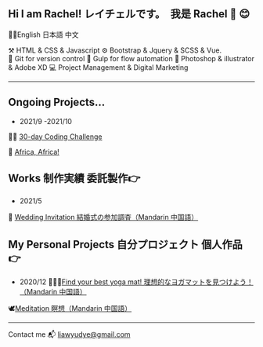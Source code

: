 ## Hi I am Rachel! レイチェルです。　我是 Rachel 👋 😊
💁‍♀️English 日本語 中文

⚒  HTML & CSS & Javascript        ⚙️  Bootstrap & Jquery & SCSS & Vue.     
🦖 Git for version control        🐳  Gulp for flow automation
🎨 Photoshop & illustrator & Adobe XD      💻 Project Management & Digital Marketing

---
## Ongoing Projects...
- 2021/9 -2021/10

🏃‍♀️ [30-day Coding Challenge](https://rachel-liaw.github.io/2021-Coding-Challenge/)

🦏  [Africa, Africa!](https://rachel-liaw.github.io/africa-africa/#/)

## Works 制作実績 委託製作👉
- 2021/5 

🌻 [Wedding Invitation 結婚式の参加調査（Mandarin 中国語）](https://rachel-liaw.github.io/wedding/wang-wang)

## My Personal Projects 自分プロジェクト 個人作品👉
- 2020/12 
🧘🏻‍♀️[Find your best yoga mat! 理想的なヨガマットを見つけよう！（Mandarin 中国語）](https://rachel-liaw.github.io/36deg-yoga/yogatest.html) 

🕊[Meditation 瞑想（Mandarin 中国語）](https://rachel-liaw.github.io/meditation/meditation.html) 

---
Contact me 📬 liawyudye@gmail.com

<!--
**Butterfly-L/Butterfly-L** is a ✨ _special_ ✨ repository because its `README.md` (this file) appears on your GitHub profile.

Here are some ideas to get you started:

- 🔭 I’m currently working on ...
- 🌱 I’m currently learning ...
- 👯 I’m looking to collaborate on ...
- 🤔 I’m looking for help with ...
- 💬 Ask me about ...
- 📫 How to reach me: ...
- 😄 Pronouns: ...
- ⚡ Fun fact: ...
-->

